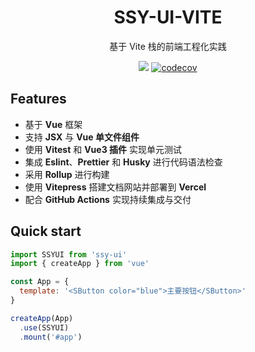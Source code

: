 <h1 align="center">SSY-UI-VITE</h1>

<p align="center">基于 Vite 栈的前端工程化实践</p>
<p align="center">
  <img src="https://img.shields.io/github/license/sst2715/ssy-ui-vite">
  <a href="https://codecov.io/github/sst2715/ssy-ui-vite">
    <img src="https://codecov.io/github/sst2715/ssy-ui-vite/graph/badge.svg?token=ZSOINJLQH6" alt="codecov">
  </a>
</p>

## Features
- 基于 **Vue** 框架
- 支持 **JSX** 与 **Vue 单文件组件**
- 使用 **Vitest** 和 **Vue3 插件** 实现单元测试
- 集成 **Eslint**、**Prettier** 和 **Husky** 进行代码语法检查
- 采用 **Rollup** 进行构建
- 使用 **Vitepress** 搭建文档网站并部署到 **Vercel**
- 配合 **GitHub Actions** 实现持续集成与交付

## Quick start
```javascript
import SSYUI from 'ssy-ui'
import { createApp } from 'vue'

const App = {
  template: '<SButton color="blue">主要按钮</SButton>'
}

createApp(App)
  .use(SSYUI)
  .mount('#app')
